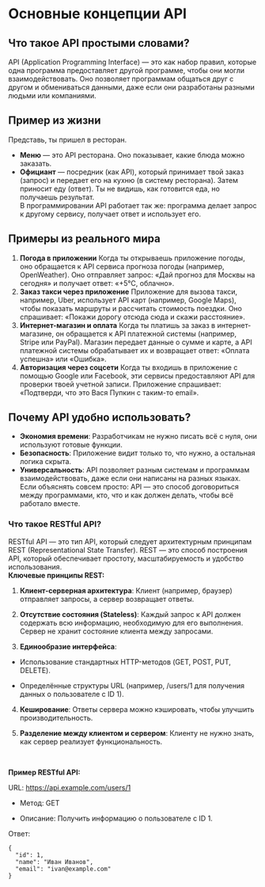 # Основные концепции API

## Что такое API простыми словами?
 
API (Application Programming Interface) — это как набор правил, которые одна программа предоставляет другой программе, чтобы они могли взаимодействовать. Оно позволяет программам общаться друг с другом и обмениваться данными, даже если они разработаны разными людьми или компаниями.

## Пример из жизни

Представь, ты пришел в ресторан.

* **Меню** — это API ресторана. Оно показывает, какие блюда можно заказать.
* **Официант** — посредник (как API), который принимает твой заказ (запрос) и передает его на кухню (в систему ресторана). Затем приносит еду (ответ). Ты не видишь, как готовится еда, но получаешь результат. <br>
В программировании API работает так же: программа делает запрос к другому сервису, получает ответ и использует его.

## Примеры из реального мира
 
1. **Погода в приложении** Когда ты открываешь приложение погоды, оно обращается к API сервиса прогноза погоды (например, OpenWeather). Оно отправляет запрос: «Дай прогноз для Москвы на сегодня» и получает ответ: «+5°C, облачно».
2. **Заказ такси через приложение** Приложение для вызова такси, например, Uber, использует API карт (например, Google Maps), чтобы показать маршруты и рассчитать стоимость поездки. Оно спрашивает: «Покажи дорогу отсюда сюда и скажи расстояние».
3. **Интернет-магазин и оплата** Когда ты платишь за заказ в интернет-магазине, он обращается к API платежной системы (например, Stripe или PayPal). Магазин передает данные о сумме и карте, а API платежной системы обрабатывает их и возвращает ответ: «Оплата успешна» или «Ошибка».
4. **Авторизация через соцсети** Когда ты входишь в приложение с помощью Google или Facebook, эти сервисы предоставляют API для проверки твоей учетной записи. Приложение спрашивает: «Подтверди, что это Вася Пупкин с таким-то email».

## Почему API удобно использовать?

* **Экономия времени**: Разработчикам не нужно писать всё с нуля, они используют готовые функции.
* **Безопасность**: Приложение видит только то, что нужно, а остальная логика скрыта.
* **Универсальность**: API позволяет разным системам и программам взаимодействовать, даже если они написаны на разных языках.  
Если объяснять совсем просто: API — это способ договориться между программами, кто, что и как должен делать, чтобы всё работало вместе.

### Что такое RESTful API?

RESTful API — это тип API, который следует архитектурным принципам REST (Representational State Transfer). REST — это способ построения API, который обеспечивает простоту, масштабируемость и удобство использования.  
**Ключевые принципы REST:**

1. **Клиент-серверная архитектура**: Клиент (например, браузер) отправляет запросы, а сервер возвращает ответы.

2. **Отсутствие состояния (Stateless)**: Каждый запрос к API должен содержать всю информацию, необходимую для его выполнения. 
Сервер не хранит состояние клиента между запросами.

3. **Единообразие интерфейса**:

* Использование стандартных HTTP-методов (GET, POST, PUT, DELETE).

* Определённые структуры URL (например, /users/1 для получения данных о пользователе с ID 1).

4. **Кеширование**: Ответы сервера можно кэшировать, чтобы улучшить производительность.

5. **Разделение между клиентом и сервером**: Клиенту не нужно знать, как сервер реализует функциональность.
<br>

**Пример RESTful API:**

URL: https://api.example.com/users/1

* Метод: GET

* Описание: Получить информацию о пользователе с ID 1.

Ответ:
```
{
  "id": 1,
  "name": "Иван Иванов",
  "email": "ivan@example.com"
}
```
